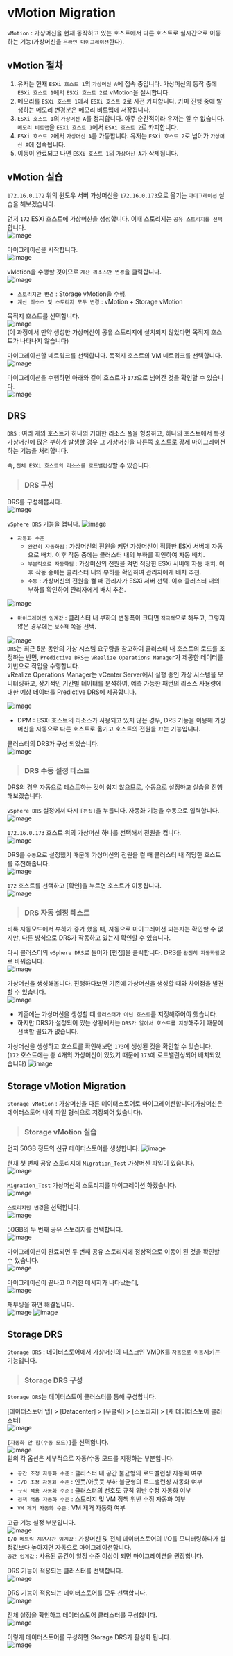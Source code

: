 # vMotion Migration

`vMotion` : 가상머신을 현재 동작하고 있는 호스트에서 다른 호스트로 실시간으로 이동하는 기능(가상머신을 `온라인 마이그레이션`한다).

## vMotion 절차

1. 유저는 현재 `ESXi 호스트 1`의 `가상머신 A`에 접속 중입니다. 가상머신의 동작 중에 `ESXi 호스트 1`에서 `ESXi 호스트 2`로 vMotion을 실시합니다.
2. 메모리를 `ESXi 호스트 1`에서 `ESXi 호스트 2`로 사전 카피합니다. 카피 진행 중에 발생하는 메모리 변경분은 메모리 비트맵에 저장됩니다.
3. `ESXi 호스트 1`의 `가상머신 A`를 정지합니다. 아주 순간적이라 유저는 알 수 없습니다. `메모리 비트맵`을 `ESXi 호스트 1`에서 `ESXi 호스트 2`로 카피합니다.
4. `ESXi 호스트 2`에서 `가상머신 A`를 가동합니다. 유저는 `ESXi 호스트 2`로 넘어가 `가상머신 A`에 접속됩니다.
5. 이동이 완료되고 나면 `ESXi 호스트 1`의 `가상머신 A`가 삭제됩니다.

## vMotion 실습

`172.16.0.172` 위의 윈도우 서버 가상머신을 `172.16.0.173`으로 옮기는 `마이그레이션` 실습을 해보겠습니다.   

먼저 `172` ESXi 호스트에 가상머신을 생성합니다. 이때 스토리지는 `공유 스토리지를 선택`합니다.   
![image](https://user-images.githubusercontent.com/43658658/144239360-045be610-8217-4ad7-9332-c7e8db57ae0b.png)

마이그레이션을 시작합니다.   
![image](https://user-images.githubusercontent.com/43658658/144239598-4ace6ee2-8028-4eb7-87e5-55b544e2a4b4.png)

vMotion을 수행할 것이므로 `계산 리소스만 변경`을 클릭합니다.   
![image](https://user-images.githubusercontent.com/43658658/144229181-0dc26f6b-6ea1-4f08-827e-c413d07b1229.png)
* `스토리지만 변경` : Storage vMotion을 수행.
* `계산 리소스 및 스토리지 모두 변경` : vMotion + Storage vMotion

목적지 호스트를 선택합니다.   
![image](https://user-images.githubusercontent.com/43658658/144238162-a81c6fbd-103f-4c94-87a1-fcd8c9c67cf5.png)   
(이 과정에서 만약 생성한 가상머신이 공유 스토리지에 설치되지 않았다면 목적지 호스트가 나타나지 않습니다)

마이그레이션할 네트워크를 선택합니다. 목적지 호스트의 VM 네트워크를 선택합니다.   
![image](https://user-images.githubusercontent.com/43658658/144238817-69b634ab-8c02-4b75-96c9-0771c5608ead.png)

마이그레이션을 수행하면 아래와 같이 호스트가 `173`으로 넘어간 것을 확인할 수 있습니다.   
![image](https://user-images.githubusercontent.com/43658658/144238988-24fc273b-f52d-4764-b5b1-6250ddd8306e.png)

## DRS

`DRS` : 여러 개의 호스트가 하나의 거대한 리소스 풀을 형성하고, 하나의 호스트에서 특정 가상머신에 많은 부하가 발생할 경우 그 가상머신을 다른쪽 호스트로 강제 마이그레이션하는 기능을 처리합니다.

즉, `전체 ESXi 호스트의 리소스를 로드밸런싱`할 수 있습니다.

> <h3>DRS 구성</h3>

DRS를 구성해봅시다.   
![image](https://user-images.githubusercontent.com/43658658/144337975-c8f765ca-3956-41db-91dd-872c36772279.png)   

`vSphere DRS` 기능을 켭니다.
![image](https://user-images.githubusercontent.com/43658658/144338256-f6704b00-1e74-4945-aa5f-458efea42c18.png)   
* `자동화 수준`
  - `완전히 자동화됨` : 가상머신의 전원을 켜면 가상머신이 적당한 ESXi 서버에 자동으로 배치. 이후 작동 중에는 클러스터 내의 부하를 확인하여 자동 배치.
  - `부분적으로 자동화됨` :  가상머신의 전원을 켜면 적당한 ESXi 서버에 자동 배치. 이후 작동 중에는 클러스터 내의 부하를 확인하여 관리자에게 배치 추천.
  - `수동` : 가상머신의 전원을 켤 때 관리자가 ESXi 서버 선택. 이후 클러스터 내의 부하를 확인하여 관리자에게 배치 추천.

![image](https://user-images.githubusercontent.com/43658658/144338608-a3939dab-cb74-4986-8d52-c82fcc31f0e6.png)   
* `마이그레이션 임계값` : 클러스터 내 부하의 변동폭이 크다면 `적극적`으로 해두고, 그렇지 않은 경우에는 `보수적` 쪽을 선택.

![image](https://user-images.githubusercontent.com/43658658/144339284-67c608a8-4b71-4fcb-887f-093d2ce53c39.png)   
`DRS`는 최근 5분 동안의 가상 시스템 요구량을 참고하여 클러스터 내 호스트의 로드를 조정하는 반면, 
`Predictive DRS`는 `vRealize Operations Manager`가 제공한 데이터를 기반으로 작업을 수행합니다.   
vRealize Operations Manager는 vCenter Server에서 실행 중인 가상 시스템을 모니터링하고, 장기적인 기간별 데이터를 분석하여, 예측 가능한 패턴의 리소스 사용량에 대한 예상 데이터를
Predictive DRS에 제공합니다.

![image](https://user-images.githubusercontent.com/43658658/144339250-3262552f-4e8d-4402-aa81-23c2b7629198.png)   
* DPM : ESXi 호스트의 리소스가 사용되고 있지 않은 경우, DRS 기능을 이용해 가상머신을 자동으로 다른 호스트로 옮기고 호스트의 전원을 끄는 기능입니다.

클러스터의 DRS가 구성 되었습니다.   
![image](https://user-images.githubusercontent.com/43658658/144339869-88fdfea0-9373-4219-86a2-16f5f6d5f1ad.png)

> <h3>DRS 수동 설정 테스트</h3>

DRS의 경우 자동으로 테스트하는 것이 쉽지 않으므로, 수동으로 설정하고 실습을 진행해보겠습니다.

`vSphere DRS` 설정에서 다시 `[편집]`을 누릅니다. 자동화 기능을 수동으로 입력합니다.   
![image](https://user-images.githubusercontent.com/43658658/144340238-e21094b8-fff0-465f-a17d-ea354fecd280.png)

`172.16.0.173` 호스트 위의 가상머신 하나를 선택해서 전원을 켭니다.   
![image](https://user-images.githubusercontent.com/43658658/144340723-b0b2aeb5-38c1-4f05-9533-c02c6ca78c00.png)

DRS를 `수동`으로 설정했기 때문에 가상머신의 전원을 켤 때 클러스터 내 적당한 호스트를 추천해줍니다.   
![image](https://user-images.githubusercontent.com/43658658/144340778-bcbdda97-af8e-4738-bf3b-916c90af24d4.png)

`172` 호스트를 선택하고 [확인]을 누르면 호스트가 이동됩니다.   
![image](https://user-images.githubusercontent.com/43658658/144340903-07aecba4-8167-494a-b911-ba1b8a6f947d.png)

> <h3>DRS 자동 설정 테스트</h3>

비록 자동모드에서 부하가 증가 했을 때, 자동으로 마이그레이션 되는지는 확인할 수 없지만, 다른 방식으로 DRS가 작동하고 있는지 확인할 수 있습니다.

다시 클러스터의 `vSphere DRS`로 들어가 [편집]을 클릭합니다. DRS를 `완전히 자동화됨`으로 바꿔줍니다.   
![image](https://user-images.githubusercontent.com/43658658/144341052-5464e726-eedf-43d9-b48e-2035645b2197.png)

가상머신을 생성해봅니다. 진행하다보면 기존에 가상머신을 생성할 때와 차이점을 발견할 수 있습니다.   
![image](https://user-images.githubusercontent.com/43658658/144341194-d86db4a8-144e-42a8-82cd-628b98e8cccd.png)
* 기존에는 가상머신을 생성할 때 `클러스터가 아닌 호스트`를 지정해주어야 했습니다.
* 하지만 DRS가 설정되어 있는 상황에서는 `DRS가 알아서 호스트를 지정`해주기 때문에 선택할 필요가 없습니다.

가상머신을 생성하고 호스트를 확인해보면 `173`에 생성된 것을 확인할 수 있습니다.   
(`172` 호스트에는 총 4개의 가상머신이 있었기 때문에 `173`에 로드밸런싱되어 배치되었습니다)
![image](https://user-images.githubusercontent.com/43658658/144341743-9e1aeb5e-10a2-4929-bc41-4929176ae3de.png)

## Storage vMotion Migration

`Storage vMotion` : 가상머신을 다른 데이터스토어로 마이그레이션합니다(가상머신은 데이터스토어 내에 파일 형식으로 저장되어 있습니다).

> <h3>Storage vMotion 실습</h3>

먼저 50GB 정도의 신규 데이터스토어를 생성합니다.
![image](https://user-images.githubusercontent.com/43658658/144348633-74e58dbb-41fe-4fa5-add4-ba4b20de275a.png)

현재 첫 번째 공유 스토리지에 `Migration_Test` 가상머신 파일이 있습니다.   
![image](https://user-images.githubusercontent.com/43658658/144348794-a8fc16b3-ae6a-47b5-ab7c-ad9f50adb25c.png)

`Migration_Test` 가상머신의 스토리지를 마이그레이션 하겠습니다.   
![image](https://user-images.githubusercontent.com/43658658/144348941-8c896d80-99b4-4bfc-8a19-2dec17cc41e7.png)

`스토리지만 변경`을 선택합니다.   
![image](https://user-images.githubusercontent.com/43658658/144349018-2589849d-4f35-4e73-b0c9-257c159e9a21.png)

50GB의 두 번째 공유 스토리지를 선택합니다.   
![image](https://user-images.githubusercontent.com/43658658/144349084-32388e0d-d959-4e03-b24e-eefd7a7c4f3d.png)

마이그레이션이 완료되면 두 번째 공유 스토리지에 정상적으로 이동이 된 것을 확인할 수 있습니다.   
![image](https://user-images.githubusercontent.com/43658658/144349203-c0ecc6a0-97e1-47eb-a24b-3d91520ea857.png)

마이그레이션이 끝나고 이러한 메시지가 나타났는데,   
![image](https://user-images.githubusercontent.com/43658658/144350234-67a34ba2-4377-4f39-b213-51c9c336333f.png)

재부팅을 하면 해결됩니다.   
![image](https://user-images.githubusercontent.com/43658658/144350842-623c90bd-8d46-4b19-b009-330e0a509a18.png)
![image](https://user-images.githubusercontent.com/43658658/144350873-73d7fc64-1737-4219-8a41-23db06483349.png)

## Storage DRS

`Storage DRS` : 데이터스토어에서 가상머신의 디스크인 VMDK를 `자동으로 이동`시키는 기능입니다.

> <h3>Storage DRS 구성</h3>

`Storage DRS`는 데이터스토어 클러스터를 통해 구성합니다.   

[데이터스토어 탭] > [Datacenter] > [우클릭] > [스토리지] > [새 데이터스토어 클러스터]   
![image](https://user-images.githubusercontent.com/43658658/144351828-d3a16b30-6b23-4719-8c27-093b4a78cd86.png)

`[자동화 안 함(수동 모드)]`를 선택합니다.   
![image](https://user-images.githubusercontent.com/43658658/144352073-f7369379-4811-49a8-bbb4-ee5e4cdaa46a.png)   
밑의 각 옵션은 세부적으로 자동/수동 모드를 지정하는 부분입니다.   
* `공간 조정 자동화 수준` : 클러스터 내 공간 불균형의 로드밸런싱 자동화 여부
* `I/O 조정 자동화 수준` : 인풋/아웃풋 부하 불균형의 로드밸런싱 자동화 여부
* `규칙 적용 자동화 수준` : 클러스터의 선호도 규칙 위반 수정 자동화 여부
* `정책 적용 자동화 수준` : 스토리지 및 VM 정책 위반 수정 자동화 여부
* `VM 제거 자동화 수준` : VM 제거 자동화 여부

고급 기능 설정 부분입니다.   
![image](https://user-images.githubusercontent.com/43658658/144452109-a513bfb0-2a00-4b37-acc5-c557ec833e6f.png)   
`I/O 메트릭 지연시간 임계값` : 가상머신 및 전체 데이터스토어의 I/O를 모니터링하다가 설정값보다 높아지면 자동으로 마이그레이션합니다.   
`공간 임계값` : 사용된 공간이 일정 수준 이상이 되면 마이그레이션을 권장합니다.

DRS 기능이 적용되는 클러스터를 선택합니다.   
![image](https://user-images.githubusercontent.com/43658658/144358782-c7c06a75-671e-4dba-a201-3e6198966202.png)

DRS 기능이 적용되는 데이터스토어를 모두 선택합니다.   
![image](https://user-images.githubusercontent.com/43658658/144358830-307bf9d5-21b9-4311-b9db-cc3f0e354ae0.png)

전체 설정을 확인하고 데이터스토어 클러스터를 구성합니다.   
![image](https://user-images.githubusercontent.com/43658658/144359066-fd8b8978-483f-449d-8b60-90a4f3c305c5.png)

이렇게 데이터스토어를 구성하면 Storage DRS가 활성화 됩니다.   
![image](https://user-images.githubusercontent.com/43658658/144359368-5bde7dbc-8a56-4b90-90b4-54da9a9884c0.png)






